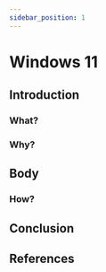 ```yaml
---
sidebar_position: 1
---
```


# Windows 11

## Introduction

### What?

### Why?

## Body

### How?

## Conclusion

## References